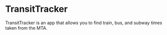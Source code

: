 # TransitTracker
TransitTracker is an app that allows you to find train, bus, and subway times taken from the MTA.
